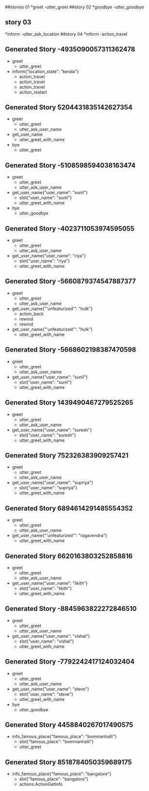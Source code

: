##stories 01
*greet
	-utter_greet
##story 02
*goodbye
	-utter_goodbye

## story 03
*inform
	-utter_ask_location
##story 04
*inform
	-action_travel


	
## Generated Story -4935090057311362478
* greet
    - utter_greet
* inform{"location_state": "kerala"}
    - action_travel
    - action_travel
    - action_travel
    - action_restart

## Generated Story 5204431835142627354
* greet
    - utter_greet
    - utter_ask_user_name
* get_user_name
    - utter_greet_with_name
* bye
    - utter_greet

## Generated Story -5108598594038163474
* greet
    - utter_greet
    - utter_ask_user_name
* get_user_name{"user_name": "sunil"}
    - slot{"user_name": "sunil"}
    - utter_greet_with_name
* bye
    - utter_goodbye

## Generated Story -4023711053974595055
* greet
    - utter_greet
    - utter_ask_user_name
* get_user_name{"user_name": "riya"}
    - slot{"user_name": "riya"}
    - utter_greet_with_name

## Generated Story -5660879374547887377
* greet
    - utter_greet
    - utter_ask_user_name
* get_user_name{"'unfeaturized'": "hulk"}
    - action_back
    - rewind
    - rewind
* get_user_name{"'unfeaturized'": "hulk"}
    - utter_greet_with_name

## Generated Story -5668602198387470598
* greet
    - utter_greet
    - utter_ask_user_name
* get_user_name{"user_name": "sunil"}
    - slot{"user_name": "sunil"}
    - utter_greet_with_name

## Generated Story 1439490467279525265
* greet
    - utter_greet
    - utter_ask_user_name
* get_user_name{"user_name": "suresh"}
    - slot{"user_name": "suresh"}
    - utter_greet_with_name

## Generated Story 752326383909257421
* greet
    - utter_greet
    - utter_ask_user_name
* get_user_name{"user_name": "supriya"}
    - slot{"user_name": "supriya"}
    - utter_greet_with_name

## Generated Story 6894614291485554352
* greet
    - utter_greet
    - utter_ask_user_name
* get_user_name{"'unfeaturized'": "ragavendra"}
    - utter_greet_with_name

## Generated Story 6620163803252858816
* greet
    - utter_greet
    - utter_ask_user_name
* get_user_name{"user_name": "likith"}
    - slot{"user_name": "likith"}
    - utter_greet_with_name

## Generated Story -8845963822272846510
* greet
    - utter_greet
    - utter_ask_user_name
* get_user_name{"user_name": "vishal"}
    - slot{"user_name": "vishal"}
    - utter_greet_with_name

## Generated Story -7792242417124032404
* greet
    - utter_greet
    - utter_ask_user_name
* get_user_name{"user_name": "steve"}
    - slot{"user_name": "steve"}
    - utter_greet_with_name
* bye
    - utter_goodbye

## Generated Story 4458840267017490575
* info_famous_place{"famous_place": "bommanhalli"}
    - slot{"famous_place": "bommanhalli"}
    - utter_greet

## Generated Story 8518784050359689175
* info_famous_place{"famous_place": "bangalore"}
    - slot{"famous_place": "bangalore"}
    - actions.ActionGetInfo

